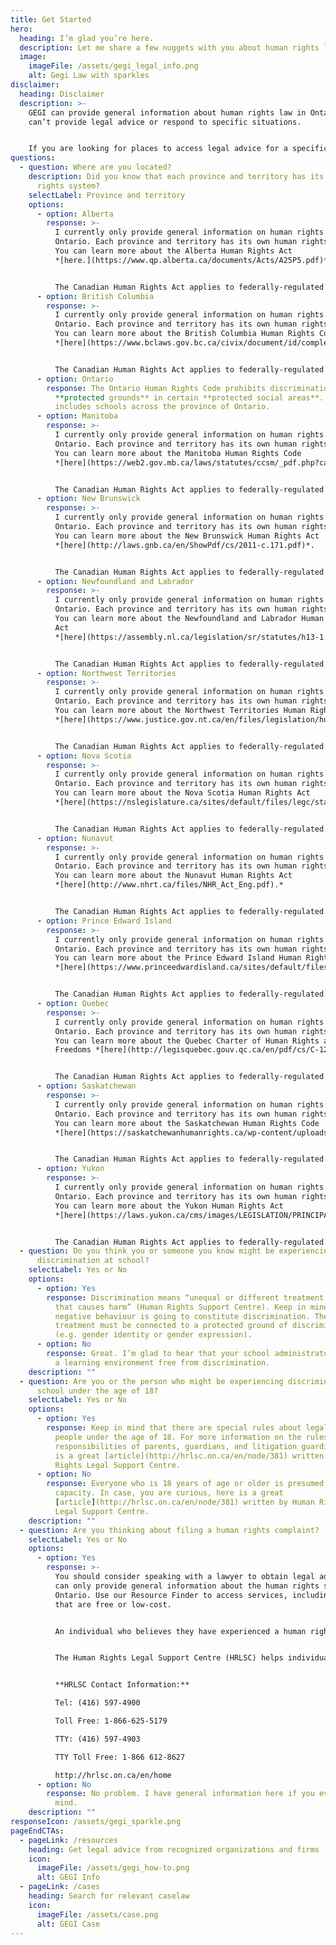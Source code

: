 ```yaml
---
title: Get Started
hero:
  heading: I’m glad you’re here.
  description: Let me share a few nuggets with you about human rights law in Ontario!
  image:
    imageFile: /assets/gegi_legal_info.png
    alt: Gegi Law with sparkles
disclaimer:
  heading: Disclaimer
  description: >-
    GEGI can provide general information about human rights law in Ontario. GEGI
    can’t provide legal advice or respond to specific situations.


    If you are looking for places to access legal advice for a specific problem, use our [Legal Resources Finder →](/resources)
questions:
  - question: Where are you located?
    description: Did you know that each province and territory has its own human
      rights system?
    selectLabel: Province and territory
    options:
      - option: Alberta
        response: >-
          I currently only provide general information on human rights law in
          Ontario. Each province and territory has its own human rights system.
          You can learn more about the Alberta Human Rights Act
          *[here.](https://www.qp.alberta.ca/documents/Acts/A25P5.pdf)*


          The Canadian Human Rights Act applies to federally-regulated environments, such as banks, airlines, and the military. Schools generally fall under provincial or territorial jurisdiction.
      - option: British Columbia
        response: >-
          I currently only provide general information on human rights law in
          Ontario. Each province and territory has its own human rights system.
          You can learn more about the British Columbia Human Rights Code
          *[here](https://www.bclaws.gov.bc.ca/civix/document/id/complete/statreg/00_96210_01)*.


          The Canadian Human Rights Act applies to federally-regulated environments, such as banks, airlines, and the military. Schools generally fall under provincial or territorial jurisdiction.
      - option: Ontario
        response: The Ontario Human Rights Code prohibits discrimination on the basis
          **protected grounds** in certain **protected social areas**. This
          includes schools across the province of Ontario.
      - option: Manitoba
        response: >-
          I currently only provide general information on human rights law in
          Ontario. Each province and territory has its own human rights system.
          You can learn more about the Manitoba Human Rights Code
          *[here](https://web2.gov.mb.ca/laws/statutes/ccsm/_pdf.php?cap=h175).*


          The Canadian Human Rights Act applies to federally-regulated environments, such as banks, airlines, and the military. Schools generally fall under provincial or territorial jurisdiction.
      - option: New Brunswick
        response: >-
          I currently only provide general information on human rights law in
          Ontario. Each province and territory has its own human rights system.
          You can learn more about the New Brunswick Human Rights Act
          *[here](http://laws.gnb.ca/en/ShowPdf/cs/2011-c.171.pdf)*.


          The Canadian Human Rights Act applies to federally-regulated environments, such as banks, airlines, and the military. Schools generally fall under provincial or territorial jurisdiction.
      - option: Newfoundland and Labrador
        response: >-
          I currently only provide general information on human rights law in
          Ontario. Each province and territory has its own human rights system.
          You can learn more about the Newfoundland and Labrador Human Rights
          Act
          *[here](https://assembly.nl.ca/legislation/sr/statutes/h13-1.htm)*.


          The Canadian Human Rights Act applies to federally-regulated environments, such as banks, airlines, and the military. Schools generally fall under provincial or territorial jurisdiction.
      - option: Northwest Territories
        response: >-
          I currently only provide general information on human rights law in
          Ontario. Each province and territory has its own human rights system.
          You can learn more about the Northwest Territories Human Rights Act
          *[here](https://www.justice.gov.nt.ca/en/files/legislation/human-rights/human-rights.a.pdf).*


          The Canadian Human Rights Act applies to federally-regulated environments, such as banks, airlines, and the military. Schools generally fall under provincial or territorial jurisdiction.
      - option: Nova Scotia
        response: >-
          I currently only provide general information on human rights law in
          Ontario. Each province and territory has its own human rights system.
          You can learn more about the Nova Scotia Human Rights Act
          *[here](https://nslegislature.ca/sites/default/files/legc/statutes/human%20rights.pdf).*


          The Canadian Human Rights Act applies to federally-regulated environments, such as banks, airlines, and the military. Schools generally fall under provincial or territorial jurisdiction.
      - option: Nunavut
        response: >-
          I currently only provide general information on human rights law in
          Ontario. Each province and territory has its own human rights system.
          You can learn more about the Nunavut Human Rights Act
          *[here](http://www.nhrt.ca/files/NHR_Act_Eng.pdf).*


          The Canadian Human Rights Act applies to federally-regulated environments, such as banks, airlines, and the military. Schools generally fall under provincial or territorial jurisdiction.
      - option: Prince Edward Island
        response: >-
          I currently only provide general information on human rights law in
          Ontario. Each province and territory has its own human rights system.
          You can learn more about the Prince Edward Island Human Rights Act
          *[here](https://www.princeedwardisland.ca/sites/default/files/legislation/H-12%20-Human%20Rights%20Act.pdf)*.


          The Canadian Human Rights Act applies to federally-regulated environments, such as banks, airlines, and the military. Schools generally fall under provincial or territorial jurisdiction.
      - option: Quebec
        response: >-
          I currently only provide general information on human rights law in
          Ontario. Each province and territory has its own human rights system.
          You can learn more about the Quebec Charter of Human Rights and
          Freedoms *[here](http://legisquebec.gouv.qc.ca/en/pdf/cs/C-12.pdf)*.


          The Canadian Human Rights Act applies to federally-regulated environments, such as banks, airlines, and the military. Schools generally fall under provincial or territorial jurisdiction.
      - option: Saskatchewan
        response: >-
          I currently only provide general information on human rights law in
          Ontario. Each province and territory has its own human rights system.
          You can learn more about the Saskatchewan Human Rights Code
          *[here](https://saskatchewanhumanrights.ca/wp-content/uploads/2020/03/Code2018.pdf)*.


          The Canadian Human Rights Act applies to federally-regulated environments, such as banks, airlines, and the military. Schools generally fall under provincial or territorial jurisdiction.
      - option: Yukon
        response: >-
          I currently only provide general information on human rights law in
          Ontario. Each province and territory has its own human rights system.
          You can learn more about the Yukon Human Rights Act
          *[here](https://laws.yukon.ca/cms/images/LEGISLATION/PRINCIPAL/2002/2002-0116/2002-0116.pdf)*.


          The Canadian Human Rights Act applies to federally-regulated environments, such as banks, airlines, and the military. Schools generally fall under provincial or territorial jurisdiction.
  - question: Do you think you or someone you know might be experiencing
      discrimination at school?
    selectLabel: Yes or No
    options:
      - option: Yes
        response: Discrimination means “unequal or different treatment or harassment
          that causes harm” (Human Rights Support Centre). Keep in mind that all
          negative behaviour is going to constitute discrimination. The
          treatment must be connected to a protected ground of discrimination
          (e.g. gender identity or gender expression).
      - option: No
        response: Great. I’m glad to hear that your school administrators are providing
          a learning environment free from discrimination.
    description: ""
  - question: Are you or the person who might be experiencing discrimination at
      school under the age of 18?
    selectLabel: Yes or No
    options:
      - option: Yes
        response: Keep in mind that there are special rules about legal capacity for
          people under the age of 18. For more information on the rules and
          responsibilities of parents, guardians, and litigation guardians, here
          is a great [article](http://hrlsc.on.ca/en/node/381) written by Human
          Rights Legal Support Centre.
      - option: No
        response: Everyone who is 18 years of age or older is presumed to have legal
          capacity. In case, you are curious, here is a great
          [article](http://hrlsc.on.ca/en/node/381) written by Human Rights
          Legal Support Centre.
    description: ""
  - question: Are you thinking about filing a human rights complaint?
    selectLabel: Yes or No
    options:
      - option: Yes
        response: >-
          You should consider speaking with a lawyer to obtain legal advice. I
          can only provide general information about the human rights system in
          Ontario. Use our Resource Finder to access services, including some
          that are free or low-cost.


          An individual who believes they have experienced a human rights violation can file a complaint (called an application) directly to the Ontario Human Rights Tribunal. An individual typically has one year from the date of the last incident of discrimination to file their application. 


          The Human Rights Legal Support Centre (HRLSC) helps individuals who file applications to the Ontario Human Rights Tribunal. They may be able to provide individuals with advice, support, and legal representation.  


          **HRLSC Contact Information:**

          Tel: (416) 597-4900

          Toll Free: 1-866-625-5179

          TTY: (416) 597-4903

          TTY Toll Free: 1-866 612-8627

          http://hrlsc.on.ca/en/home
      - option: No
        response: No problem. I have general information here if you ever change your
          mind.
    description: ""
responseIcon: /assets/gegi_sparkle.png
pageEndCTAs:
  - pageLink: /resources
    heading: Get legal advice from recognized organizations and firms
    icon:
      imageFile: /assets/gegi_how-to.png
      alt: GEGI Info
  - pageLink: /cases
    heading: Search for relevant caselaw
    icon:
      imageFile: /assets/case.png
      alt: GEGI Case
---
```

